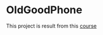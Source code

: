 # OldGoodPhone


This project is result from this [course](https://www.codeschool.com/courses/app-evolution-with-swift)
